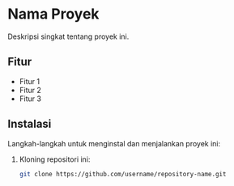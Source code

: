 # Nama Proyek
Deskripsi singkat tentang proyek ini.

## Fitur
- Fitur 1
- Fitur 2
- Fitur 3

## Instalasi
Langkah-langkah untuk menginstal dan menjalankan proyek ini:

1. Kloning repositori ini:
   ```bash
   git clone https://github.com/username/repository-name.git
